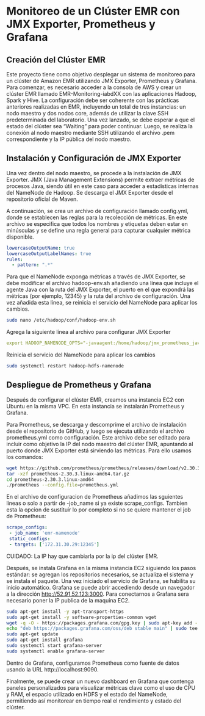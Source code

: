 # Monitoreo de un Clúster EMR con JMX Exporter, Prometheus y Grafana

## Creación del Clúster EMR

Este proyecto tiene como objetivo desplegar un sistema de monitoreo para un clúster de Amazon EMR utilizando JMX Exporter, Prometheus y Grafana. Para comenzar, es necesario acceder a la consola de AWS y crear un clúster EMR llamado EMR-Monitoring-iabdXX con las aplicaciones Hadoop, Spark y Hive. La configuración debe ser coherente con las prácticas anteriores realizadas en EMR, incluyendo un total de tres instancias: un nodo maestro y dos nodos core, además de utilizar la clave SSH predeterminada del laboratorio. Una vez lanzado, se debe esperar a que el estado del clúster sea “Waiting” para poder continuar. Luego, se realiza la conexión al nodo maestro mediante SSH utilizando el archivo .pem correspondiente y la IP pública del nodo maestro.

## Instalación y Configuración de JMX Exporter

Una vez dentro del nodo maestro, se procede a la instalación de JMX Exporter. JMX (Java Management Extensions) permite extraer métricas de procesos Java, siendo útil en este caso para acceder a estadísticas internas del NameNode de Hadoop. Se descarga el JMX Exporter desde el repositorio oficial de Maven.

A continuación, se crea un archivo de configuración llamado config.yml, donde se establecen las reglas para la recolección de métricas. En este archivo se especifica que todos los nombres y etiquetas deben estar en minúsculas y se define una regla general para capturar cualquier métrica disponible.
``` yaml
lowercaseOutputName: true
lowercaseOutputLabelNames: true
rules:
  - pattern: ".*"
```


Para que el NameNode exponga métricas a través de JMX Exporter, se debe modificar el archivo hadoop-env.sh añadiendo una línea que incluye el agente Java con la ruta del JMX Exporter, el puerto en el que expondrá las métricas (por ejemplo, 12345) y la ruta del archivo de configuración. Una vez añadida esta línea, se reinicia el servicio del NameNode para aplicar los cambios.
```bash
sudo nano /etc/hadoop/conf/hadoop-env.sh
```
 Agrega la siguiente línea al archivo para configurar JMX Exporter
```yaml
export HADOOP_NAMENODE_OPTS="-javaagent:/home/hadoop/jmx_prometheus_javaagent-0.16.1.jar=12345:/home/hadoop/config.yml $HADOOP_NAMENODE_OPTS"
```
Reinicia el servicio del NameNode para aplicar los cambios
```bash
sudo systemctl restart hadoop-hdfs-namenode
```

## Despliegue de Prometheus y Grafana

Después de configurar el clúster EMR, creamos una instancia EC2 con Ubuntu en la misma VPC. En esta instancia se instalarán Prometheus y Grafana. 

Para Prometheus, se descarga y descomprime el archivo de instalación desde el repositorio de GitHub, y luego se ejecuta utilizando el archivo prometheus.yml como configuración. Este archivo debe ser editado para incluir como objetivo la IP del nodo maestro del clúster EMR, apuntando al puerto donde JMX Exporter está sirviendo las métricas.
Para ello usamos los comandos:
``` bash
wget https://github.com/prometheus/prometheus/releases/download/v2.30.3/prometheus-2.30.3.linux-amd64.tar.gz
tar -xzf prometheus-2.30.3.linux-amd64.tar.gz
cd prometheus-2.30.3.linux-amd64
./prometheus --config.file=prometheus.yml
```

En el archivo de configuracion de Prometheus añadimos las sguientes lineas o solo a partir de -job_name si ya existe scrape_configs. Tambien esta la opcion de sustituir lo por completo si no se quiere mantener el job de Prometheus:
``` yaml
scrape_configs:
 - job_name: 'emr-namenode'
 static_configs:
 - targets: ['172.31.30.29:12345']
```
CUIDADO: La IP hay que cambiarla por la ip del clúster EMR.

Después, se instala Grafana en la misma instancia EC2 siguiendo los pasos estándar: se agregan los repositorios necesarios, se actualiza el sistema y se instala el paquete. Una vez iniciado el servicio de Grafana, se habilita su inicio automático. Grafana se puede abrir accediendo desde un navegador a la dirección http://52.91.52.123:3000. Para conectarnos a Grafana sera necesario poner la IP publica de la maquina EC2.
```bash
sudo apt-get install -y apt-transport-https
sudo apt-get install -y software-properties-common wget
wget -q -O - https://packages.grafana.com/gpg.key | sudo apt-key add -
echo "deb https://packages.grafana.com/oss/deb stable main" | sudo tee -a /etc/apt/sources.list.d/grafana.list
sudo apt-get update
sudo apt-get install grafana
sudo systemctl start grafana-server
sudo systemctl enable grafana-server
```

Dentro de Grafana, configuramos Prometheus como fuente de datos usando la URL http://localhost:9090. 

Finalmente, se puede crear un nuevo dashboard en Grafana que contenga paneles personalizados para visualizar métricas clave como el uso de CPU y RAM, el espacio utilizado en HDFS y el estado del NameNode, permitiendo así monitorear en tiempo real el rendimiento y estado del clúster.
